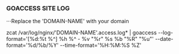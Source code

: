 ### GOACCESS SITE LOG

⋅⋅⋅Replace the 'DOMAIN-NAME' with your domain

zcat /var/log/nginx/'DOMAIN-NAME'.access.log* | goaccess --log-format='[%d:%t %^] %h %^ - %v "%r" %s %b "%R" "%u"' --date-format='%d/%b/%Y' --time-format='%H:%M:%S %Z'
